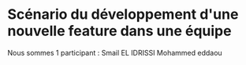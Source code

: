 # Scénario du développement d'une nouvelle feature dans une équipe

Nous sommes 1 participant :
Smail EL IDRISSI
Mohammed eddaou

